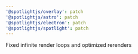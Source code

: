 ```yaml
---
'@spotlightjs/overlay': patch
'@spotlightjs/astro': patch
'@spotlightjs/electron': patch
'@spotlightjs/spotlight': patch
---
```


Fixed infinite render loops and optimized rerenders
